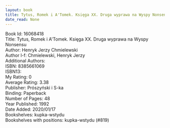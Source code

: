 ```yaml
---
layout: book
title: Tytus, Romek i A'Tomek. Księga XX. Druga wyprawa na Wyspy Nonsensu
date_read: None
---
```


Book Id: 16068418<br />
Title: Tytus, Romek i A'Tomek. Księga XX. Druga wyprawa na Wyspy Nonsensu<br />
Author: Henryk Jerzy Chmielewski<br />
Author l-f: Chmielewski, Henryk Jerzy<br />
Additional Authors: <br />
ISBN: 8385661069<br />
ISBN13: <br />
My Rating: 0<br />
Average Rating: 3.38<br />
Publisher: Prószyński i S-ka<br />
Binding: Paperback<br />
Number of Pages: 48<br />
Year Published: 1992<br />
Date Added: 2020/01/17<br />
Bookshelves: kupka-wstydu<br />
Bookshelves with positions: kupka-wstydu (#819)<br />

